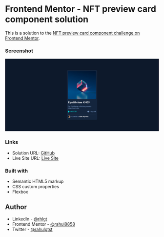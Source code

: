 # Frontend Mentor - NFT preview card component solution

This is a solution to the [NFT preview card component challenge on Frontend Mentor](https://www.frontendmentor.io/challenges/nft-preview-card-component-SbdUL_w0U).

### Screenshot

![](./screenshort.png)

### Links

- Solution URL: [GitHub](https://github.com/rahulgtst/nft-preview-card)
- Live Site URL: [Live Site](https://rahulgtst.github.io/nft-preview-card/)

### Built with

- Semantic HTML5 markup
- CSS custom properties
- Flexbox

## Author

- LinkedIn - [@rhlgt](https://www.linkedin.com/in/rhlgt/)
- Frontend Mentor - [@rahul8858](https://www.frontendmentor.io/profile/rahul8858)
- Twitter - [@rahulgtst](https://www.twitter.com/rahulgtst)
